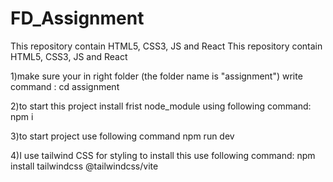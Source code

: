 # FD_Assignment
This repository contain HTML5, CSS3, JS and React
This repository contain HTML5, CSS3, JS and React

1)make sure your in right folder (the folder name is "assignment") write command :
cd assignment

 2)to start this project install frist node_module using following command:
npm i

3)to start project use following command
npm run dev

4)I use tailwind CSS for styling to install this use following command:
npm install tailwindcss @tailwindcss/vite